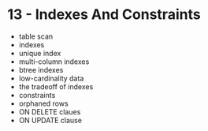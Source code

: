 <!-- bg=white fg=black -->
# 13 - Indexes And Constraints

- table scan
- indexes
- unique index
- multi-column indexes
- btree indexes
- low-cardinality data
- the tradeoff of indexes
- constraints
- orphaned rows
- ON DELETE claues
- ON UPDATE clause
